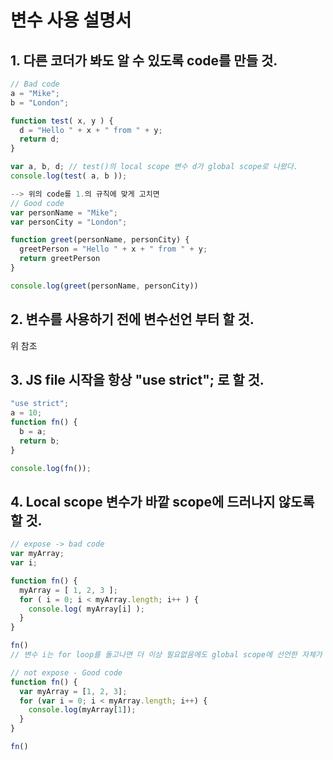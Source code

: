 # 변수 사용 설명서

## 1. 다른 코더가 봐도 알 수 있도록 code를 만들 것.

```js
// Bad code
a = "Mike";
b = "London";

function test( x, y ) {
  d = "Hello " + x + " from " + y;
  return d;
}

var a, b, d; // test()의 local scope 변수 d가 global scope로 나왔다.
console.log(test( a, b ));

--> 위의 code를 1.의 규칙에 맞게 고치면
// Good code
var personName = "Mike";
var personCity = "London";

function greet(personName, personCity) {
  greetPerson = "Hello " + x + " from " + y;
  return greetPerson
}

console.log(greet(personName, personCity))
```

## 2. 변수를 사용하기 전에 변수선언 부터 할 것.

위 참조

## 3. JS file 시작을 항상 "use strict"; 로 할 것.

```js
"use strict";
a = 10;
function fn() {
  b = a;
  return b;
}

console.log(fn());
```

## 4. Local scope 변수가 바깥 scope에 드러나지 않도록 할 것.

```js
// expose -> bad code
var myArray;
var i;

function fn() {
  myArray = [ 1, 2, 3 ];
  for ( i = 0; i < myArray.length; i++ ) {
    console.log( myArray[i] );
  }
}

fn()
// 변수 i는 for loop를 돌고나면 더 이상 필요없음에도 global scope에 선언한 자체가 넌센스이다.

// not expose - Good code
function fn() {
  var myArray = [1, 2, 3];
  for (var i = 0; i < myArray.length; i++) {
    console.log(myArray[1]);
  }
}

fn()
```
